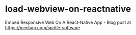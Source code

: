 # load-webview-on-reactnative
Embed Responsive Web On A React-Native App - Blog post at https://medium.com/spritle-software
